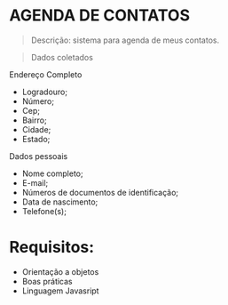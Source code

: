 # AGENDA DE CONTATOS
> Descrição: sistema para agenda de meus contatos.

> Dados coletados

Endereço Completo
 - Logradouro;
 - Número;
 - Cep;
 - Bairro;
 - Cidade;
 - Estado;
 
Dados pessoais
 - Nome completo;
 - E-mail;
 - Números de documentos de identificação;
 - Data de nascimento;
 - Telefone(s);

# Requisitos:
- Orientação a objetos
- Boas práticas
- Linguagem Javasript
